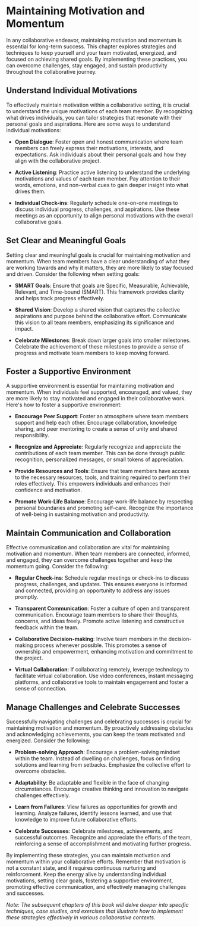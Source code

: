 Maintaining Motivation and Momentum
============================================

In any collaborative endeavor, maintaining motivation and momentum is essential for long-term success. This chapter explores strategies and techniques to keep yourself and your team motivated, energized, and focused on achieving shared goals. By implementing these practices, you can overcome challenges, stay engaged, and sustain productivity throughout the collaborative journey.

Understand Individual Motivations
---------------------------------

To effectively maintain motivation within a collaborative setting, it is crucial to understand the unique motivations of each team member. By recognizing what drives individuals, you can tailor strategies that resonate with their personal goals and aspirations. Here are some ways to understand individual motivations:

* **Open Dialogue**: Foster open and honest communication where team members can freely express their motivations, interests, and expectations. Ask individuals about their personal goals and how they align with the collaborative project.

* **Active Listening**: Practice active listening to understand the underlying motivations and values of each team member. Pay attention to their words, emotions, and non-verbal cues to gain deeper insight into what drives them.

* **Individual Check-ins**: Regularly schedule one-on-one meetings to discuss individual progress, challenges, and aspirations. Use these meetings as an opportunity to align personal motivations with the overall collaborative goals.

Set Clear and Meaningful Goals
------------------------------

Setting clear and meaningful goals is crucial for maintaining motivation and momentum. When team members have a clear understanding of what they are working towards and why it matters, they are more likely to stay focused and driven. Consider the following when setting goals:

* **SMART Goals**: Ensure that goals are Specific, Measurable, Achievable, Relevant, and Time-bound (SMART). This framework provides clarity and helps track progress effectively.

* **Shared Vision**: Develop a shared vision that captures the collective aspirations and purpose behind the collaborative effort. Communicate this vision to all team members, emphasizing its significance and impact.

* **Celebrate Milestones**: Break down larger goals into smaller milestones. Celebrate the achievement of these milestones to provide a sense of progress and motivate team members to keep moving forward.

Foster a Supportive Environment
-------------------------------

A supportive environment is essential for maintaining motivation and momentum. When individuals feel supported, encouraged, and valued, they are more likely to stay motivated and engaged in their collaborative work. Here's how to foster a supportive environment:

* **Encourage Peer Support**: Foster an atmosphere where team members support and help each other. Encourage collaboration, knowledge sharing, and peer mentoring to create a sense of unity and shared responsibility.

* **Recognize and Appreciate**: Regularly recognize and appreciate the contributions of each team member. This can be done through public recognition, personalized messages, or small tokens of appreciation.

* **Provide Resources and Tools**: Ensure that team members have access to the necessary resources, tools, and training required to perform their roles effectively. This empowers individuals and enhances their confidence and motivation.

* **Promote Work-Life Balance**: Encourage work-life balance by respecting personal boundaries and promoting self-care. Recognize the importance of well-being in sustaining motivation and productivity.

Maintain Communication and Collaboration
----------------------------------------

Effective communication and collaboration are vital for maintaining motivation and momentum. When team members are connected, informed, and engaged, they can overcome challenges together and keep the momentum going. Consider the following:

* **Regular Check-ins**: Schedule regular meetings or check-ins to discuss progress, challenges, and updates. This ensures everyone is informed and connected, providing an opportunity to address any issues promptly.

* **Transparent Communication**: Foster a culture of open and transparent communication. Encourage team members to share their thoughts, concerns, and ideas freely. Promote active listening and constructive feedback within the team.

* **Collaborative Decision-making**: Involve team members in the decision-making process whenever possible. This promotes a sense of ownership and empowerment, enhancing motivation and commitment to the project.

* **Virtual Collaboration**: If collaborating remotely, leverage technology to facilitate virtual collaboration. Use video conferences, instant messaging platforms, and collaborative tools to maintain engagement and foster a sense of connection.

Manage Challenges and Celebrate Successes
-----------------------------------------

Successfully navigating challenges and celebrating successes is crucial for maintaining motivation and momentum. By proactively addressing obstacles and acknowledging achievements, you can keep the team motivated and energized. Consider the following:

* **Problem-solving Approach**: Encourage a problem-solving mindset within the team. Instead of dwelling on challenges, focus on finding solutions and learning from setbacks. Emphasize the collective effort to overcome obstacles.

* **Adaptability**: Be adaptable and flexible in the face of changing circumstances. Encourage creative thinking and innovation to navigate challenges effectively.

* **Learn from Failures**: View failures as opportunities for growth and learning. Analyze failures, identify lessons learned, and use that knowledge to improve future collaborative efforts.

* **Celebrate Successes**: Celebrate milestones, achievements, and successful outcomes. Recognize and appreciate the efforts of the team, reinforcing a sense of accomplishment and motivating further progress.

By implementing these strategies, you can maintain motivation and momentum within your collaborative efforts. Remember that motivation is not a constant state, and it requires continuous nurturing and reinforcement. Keep the energy alive by understanding individual motivations, setting clear goals, fostering a supportive environment, promoting effective communication, and effectively managing challenges and successes.

*Note: The subsequent chapters of this book will delve deeper into specific techniques, case studies, and exercises that illustrate how to implement these strategies effectively in various collaborative contexts.*
